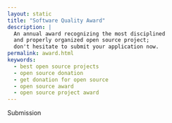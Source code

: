 ```yaml
---
layout: static
title: "Software Quality Award"
description: |
  An annual award recognizing the most disciplined
  and properly organized open source project;
  don't hesitate to submit your application now.
permalink: award.html
keywords:
  - best open source projects
  - open source donation
  - get donation for open source
  - open source award
  - open source project award
---
```


Submission